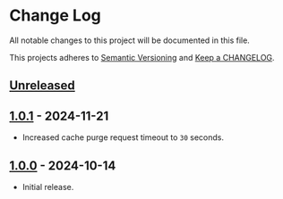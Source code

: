 # Change Log

All notable changes to this project will be documented in this file.

This projects adheres to [Semantic Versioning](http://semver.org/) and [Keep a CHANGELOG](http://keepachangelog.com/).

## [Unreleased][unreleased]

## [1.0.1] - 2024-11-21
- Increased cache purge request timeout to `30` seconds.

## [1.0.0] - 2024-10-14
- Initial release.

[unreleased]: https://github.com/pronamic/wp-pronamic-cloudflare/compare/1.0.1...HEAD
[1.0.1]: https://github.com/pronamic/wp-pronamic-cloudflare/compare/1.0.0...1.0.1
[1.0.0]: https://github.com/pronamic/wp-pronamic-cloudflare/releases/tag/v1.0.0
